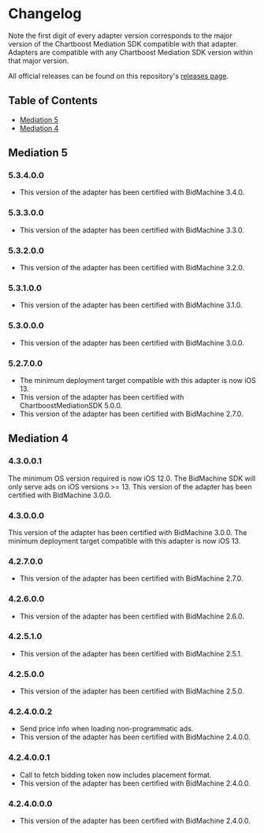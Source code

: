# Changelog

Note the first digit of every adapter version corresponds to the major version of the Chartboost Mediation SDK compatible with that adapter. 
Adapters are compatible with any Chartboost Mediation SDK version within that major version.

All official releases can be found on this repository's [releases page](https://github.com/ChartBoost/chartboost-mediation-ios-adapter-bidmachine/releases).

## Table of Contents
- [Mediation 5](#mediation-5)
- [Mediation 4](#mediation-4)

## Mediation 5

### 5.3.4.0.0
- This version of the adapter has been certified with BidMachine 3.4.0.

### 5.3.3.0.0
- This version of the adapter has been certified with BidMachine 3.3.0.

### 5.3.2.0.0
- This version of the adapter has been certified with BidMachine 3.2.0.

### 5.3.1.0.0
- This version of the adapter has been certified with BidMachine 3.1.0.

### 5.3.0.0.0
- This version of the adapter has been certified with BidMachine 3.0.0.

### 5.2.7.0.0
- The minimum deployment target compatible with this adapter is now iOS 13.
- This version of the adapter has been certified with ChartboostMediationSDK 5.0.0.
- This version of the adapter has been certified with BidMachine 2.7.0.

## Mediation 4

### 4.3.0.0.1
The minimum OS version required is now iOS 12.0.
The BidMachine SDK will only serve ads on iOS versions >= 13.
This version of the adapter has been certified with BidMachine 3.0.0.

### 4.3.0.0.0
This version of the adapter has been certified with BidMachine 3.0.0.
The minimum deployment target compatible with this adapter is now iOS 13.

### 4.2.7.0.0
- This version of the adapter has been certified with BidMachine 2.7.0.

### 4.2.6.0.0
- This version of the adapter has been certified with BidMachine 2.6.0.

### 4.2.5.1.0
- This version of the adapter has been certified with BidMachine 2.5.1.

### 4.2.5.0.0
- This version of the adapter has been certified with BidMachine 2.5.0.

### 4.2.4.0.0.2
- Send price info when loading non-programmatic ads.
- This version of the adapter has been certified with BidMachine 2.4.0.0.

### 4.2.4.0.0.1
- Call to fetch bidding token now includes placement format.
- This version of the adapter has been certified with BidMachine 2.4.0.0.

### 4.2.4.0.0.0
- This version of the adapter has been certified with BidMachine 2.4.0.0.
